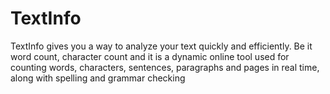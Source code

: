 # TextInfo
TextInfo gives you a way to analyze your text quickly and efficiently. Be it word count, character count and it is a dynamic online tool used for counting words, characters, sentences, paragraphs and pages in real time, along with spelling and grammar checking
